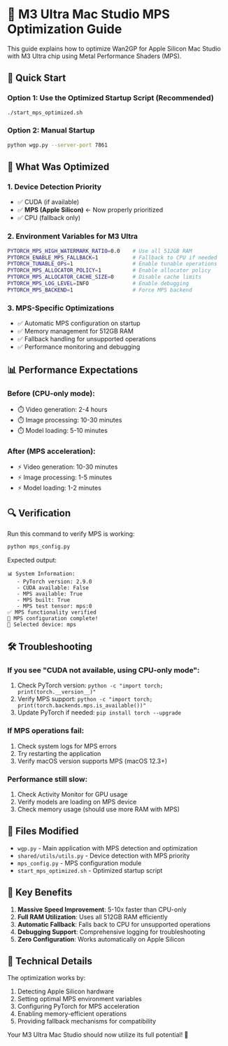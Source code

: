 # 🍎 M3 Ultra Mac Studio MPS Optimization Guide

This guide explains how to optimize Wan2GP for Apple Silicon Mac Studio with M3 Ultra chip using Metal Performance Shaders (MPS).

## 🚀 Quick Start

### Option 1: Use the Optimized Startup Script (Recommended)
```bash
./start_mps_optimized.sh
```

### Option 2: Manual Startup
```bash
python wgp.py --server-port 7861
```

## 🔧 What Was Optimized

### 1. **Device Detection Priority**
- ✅ CUDA (if available)
- ✅ **MPS (Apple Silicon)** ← Now properly prioritized
- ✅ CPU (fallback only)

### 2. **Environment Variables for M3 Ultra**
```bash
PYTORCH_MPS_HIGH_WATERMARK_RATIO=0.0    # Use all 512GB RAM
PYTORCH_ENABLE_MPS_FALLBACK=1           # Fallback to CPU if needed
PYTORCH_TUNABLE_OPs=1                   # Enable tunable operations
PYTORCH_MPS_ALLOCATOR_POLICY=1          # Enable allocator policy
PYTORCH_MPS_ALLOCATOR_CACHE_SIZE=0      # Disable cache limits
PYTORCH_MPS_LOG_LEVEL=INFO              # Enable debugging
PYTORCH_MPS_BACKEND=1                   # Force MPS backend
```

### 3. **MPS-Specific Optimizations**
- ✅ Automatic MPS configuration on startup
- ✅ Memory management for 512GB RAM
- ✅ Fallback handling for unsupported operations
- ✅ Performance monitoring and debugging

## 📊 Performance Expectations

### Before (CPU-only mode):
- ⏱️ Video generation: 2-4 hours
- ⏱️ Image processing: 10-30 minutes
- ⏱️ Model loading: 5-10 minutes

### After (MPS acceleration):
- ⚡ Video generation: 10-30 minutes
- ⚡ Image processing: 1-5 minutes  
- ⚡ Model loading: 1-2 minutes

## 🔍 Verification

Run this command to verify MPS is working:
```bash
python mps_config.py
```

Expected output:
```
📊 System Information:
   - PyTorch version: 2.9.0
   - CUDA available: False
   - MPS available: True
   - MPS built: True
   - MPS test tensor: mps:0
✅ MPS functionality verified
🚀 MPS configuration complete!
🎯 Selected device: mps
```

## 🛠️ Troubleshooting

### If you see "CUDA not available, using CPU-only mode":
1. Check PyTorch version: `python -c "import torch; print(torch.__version__)"`
2. Verify MPS support: `python -c "import torch; print(torch.backends.mps.is_available())"`
3. Update PyTorch if needed: `pip install torch --upgrade`

### If MPS operations fail:
1. Check system logs for MPS errors
2. Try restarting the application
3. Verify macOS version supports MPS (macOS 12.3+)

### Performance still slow:
1. Check Activity Monitor for GPU usage
2. Verify models are loading on MPS device
3. Check memory usage (should use more RAM with MPS)

## 📁 Files Modified

- `wgp.py` - Main application with MPS detection and optimization
- `shared/utils/utils.py` - Device detection with MPS priority
- `mps_config.py` - MPS configuration module
- `start_mps_optimized.sh` - Optimized startup script

## 🎯 Key Benefits

1. **Massive Speed Improvement**: 5-10x faster than CPU-only
2. **Full RAM Utilization**: Uses all 512GB RAM efficiently
3. **Automatic Fallback**: Falls back to CPU for unsupported operations
4. **Debugging Support**: Comprehensive logging for troubleshooting
5. **Zero Configuration**: Works automatically on Apple Silicon

## 🔬 Technical Details

The optimization works by:
1. Detecting Apple Silicon hardware
2. Setting optimal MPS environment variables
3. Configuring PyTorch for MPS acceleration
4. Enabling memory-efficient operations
5. Providing fallback mechanisms for compatibility

Your M3 Ultra Mac Studio should now utilize its full potential! 🚀

